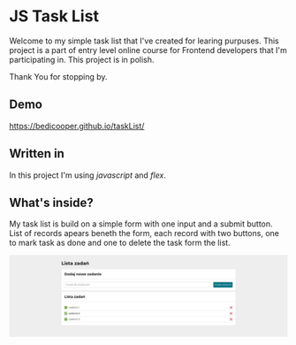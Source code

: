 # JS Task List
Welcome to my simple task list that I've created for learing purpuses.
This project is a part of entry level online course for Frontend developers that I'm participating in.
This project is in polish.

Thank You for stopping by.
## Demo

https://bedicooper.github.io/taskList/

## Written in 

In this project I'm using *javascript* and *flex*.
## What's inside?
My task list is build on a simple form with one input and a submit button.
List of records apears beneth the form, each record with two buttons, one to mark task as done and one to delete the task form the list.

![screenshot of the website showing task list with three items below an input form. Second item on the list is marked as done, its text stroke through](https://raw.githubusercontent.com/bedicooper/taskList/main/img/websiteScreenshot.jpg)

